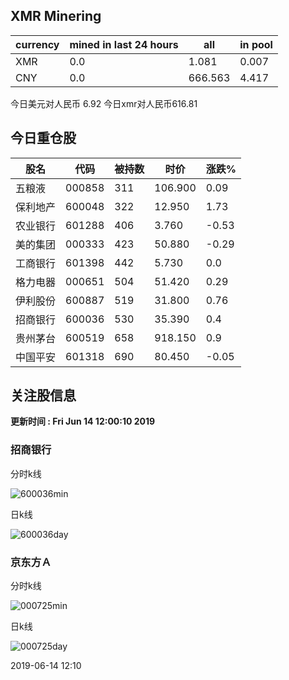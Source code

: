 ## XMR Minering

|currency|mined in last 24 hours|all|in pool|
|---|---|---|---|
|XMR|0.0|1.081|0.007|
|CNY|0.0|666.563|4.417|

今日美元对人民币 6.92	今日xmr对人民币616.81


## 今日重仓股 

|股名|代码|被持数|时价|涨跌%|
|---|---|---|---|---|
|五粮液|000858|311|106.900|0.09|
|保利地产|600048|322|12.950|1.73|
|农业银行|601288|406|3.760|-0.53|
|美的集团|000333|423|50.880|-0.29|
|工商银行|601398|442|5.730|0.0|
|格力电器|000651|504|51.420|0.29|
|伊利股份|600887|519|31.800|0.76|
|招商银行|600036|530|35.390|0.4|
|贵州茅台|600519|658|918.150|0.9|
|中国平安|601318|690|80.450|-0.05|

## 关注股信息
**更新时间 : Fri Jun 14 12:00:10 2019**
### 招商银行 
分时k线

![600036min](http://image.sinajs.cn/newchart/min/n/sh600036.gif)

日k线

![600036day](http://image.sinajs.cn/newchart/daily/n/sh600036.gif)

### 京东方Ａ 
分时k线

![000725min](http://image.sinajs.cn/newchart/min/n/sz000725.gif)

日k线

![000725day](http://image.sinajs.cn/newchart/daily/n/sz000725.gif)

2019-06-14 12:10